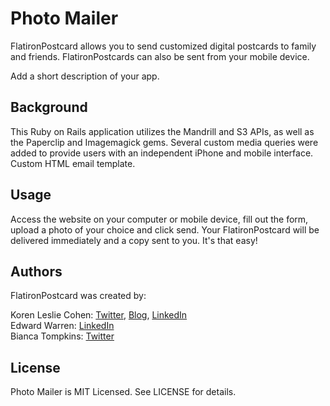 # Photo Mailer

FlatironPostcard allows you to send customized digital postcards to family and friends. FlatironPostcards can also be sent from your mobile device.

Add a short description of your app.

## Background

This Ruby on Rails application utilizes the Mandrill and S3 APIs, as well as the Paperclip and Imagemagick gems. Several custom media queries were added to provide users with an independent iPhone and mobile interface. Custom HTML email template.

## Usage

Access the website on your computer or mobile device, fill out the form, upload a photo of your choice and click send. Your FlatironPostcard will be delivered immediately and a copy sent to you. It's that easy!

## Authors

FlatironPostcard was created by:

Koren Leslie Cohen: <a href="http://twitter.com/korenlc" target="_blank">Twitter</a>, <a href="http://korenlc.com" target="_blank">Blog</a>, <a href="http://linkedin.com/pub/koren-leslie-cohen/26/178/726/" target="_blank">LinkedIn</a><br>
Edward Warren: <a href="http://linkedin.com/pub/edward-warren/93/2a8/b78" target="_blank">LinkedIn</a><br>
Bianca Tompkins: <a href="http://twitter.com/bitompkins" target="_blank">Twitter</a>

## License

Photo Mailer is MIT Licensed. See LICENSE for details.